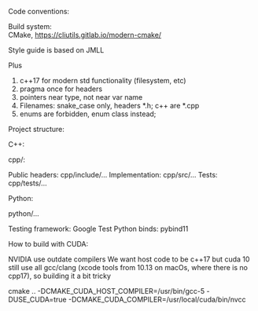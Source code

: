 Code conventions:

Build system:  
CMake, https://cliutils.gitlab.io/modern-cmake/

Style guide is based on JMLL

Plus
 
1) c++17 for modern std functionality (filesystem, etc)
2) pragma once for headers
3) pointers near type, not near var name 
4) Filenames: snake_case only, headers *.h; c++ are *.cpp
5) enums are forbidden, enum class instead;


Project structure:

C++:

cpp/:

Public headers: cpp/include/…
Implementation: cpp/src/…
Tests: cpp/tests/…

Python:

python/…


 
Testing framework: Google Test
Python binds: pybind11


How to build with CUDA:

NVIDIA use outdate compilers
We want host code to be c++17 
but cuda 10 still use all gcc/clang (xcode tools from 10.13 on macOs, where there is no cpp17), so building it a bit tricky

cmake .. -DCMAKE_CUDA_HOST_COMPILER=/usr/bin/gcc-5 -DUSE_CUDA=true -DCMAKE_CUDA_COMPILER=/usr/local/cuda/bin/nvcc
